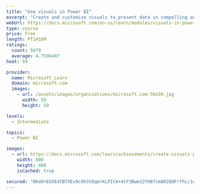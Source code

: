 ```yaml
---
title: "Use visuals in Power BI"
excerpt: "Create and customize visuals to present data in compelling and insightful ways."
webUrl: https://docs.microsoft.com/en-us/learn/modules/visuals-in-power-bi/
type: course
price: Free
length: PT1H16M
ratings:
  count: 5679
  average: 4.7596407
heat: 59

provider:
  name: Microsoft Learn
  domain: microsoft.com
  images:
    - url: /assets/images/organizations/microsoft.com-50x50.jpg
      width: 50
      height: 50

levels:
  - Intermediate

topics:
  - Power BI

images:
  - url: https://docs.microsoft.com/learn/achievements/create-visuals-power-bi-desktop-social.png
    width: 800
    height: 400
    isCached: true

secured: "DKdd+EGXE4TBTXEx9c8h3t8qmrKLPIC4+4tF3Bwm32YH8fcm8R2Q0FrfhLc1w7AiBPEGYwtrydX0mqsFEa4e9ls0Y4t2cdDkDceXE0TE+552OatrbOyI4xv1sijzFa4hewXXtaDy5uL36OOqhOkDEjjIeef+hyxVFGzkCbZc6k6ytnz7nJHtpp5iRdwdwUFPYVwvjJ8PWu50BFgoXVvVO7tW1Y4vlgk8W6lgOh5l6yFJh5Q7OwHoWN387FNwO/nTnjS+ZzeFMJshGA5bGIqRs77LuO89agxrc9VRgQuHd/OUBM4OZk0yn9vPr7kUojbOjiT8R0n0BF7pZdRwter2YWd40/8MWEGjkyseXxuVbbJbvX9o7nAWIYs+IjPAXQ5+wbLVpwfoPyPutVd4HuwGbVvXD7W2RGqU6tRG7UN0vl0=;t/UmOBO4bLryqwVibQbUqQ=="
---
```



